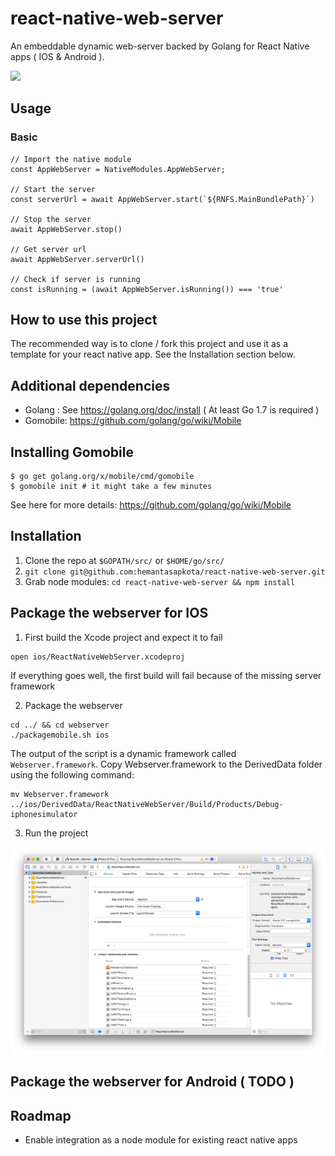 # react-native-web-server
An embeddable dynamic web-server backed by Golang for React Native apps ( IOS & Android ).

![](https://s3.amazonaws.com/battousai/ReactNativeWebServer.gif)

## Usage

### Basic

```
// Import the native module
const AppWebServer = NativeModules.AppWebServer;

// Start the server
const serverUrl = await AppWebServer.start(`${RNFS.MainBundlePath}`)

// Stop the server
await AppWebServer.stop()

// Get server url
await AppWebServer.serverUrl()

// Check if server is running
const isRunning = (await AppWebServer.isRunning()) === 'true'

```

## How to use this project

The recommended way is to clone / fork this project and use it as a template for your react native app. See the Installation section below.

## Additional dependencies
* Golang : See https://golang.org/doc/install ( At least Go 1.7 is required )
* Gomobile: https://github.com/golang/go/wiki/Mobile

## Installing Gomobile

```
$ go get golang.org/x/mobile/cmd/gomobile
$ gomobile init # it might take a few minutes
```

See here for more details: https://github.com/golang/go/wiki/Mobile

## Installation

1. Clone the repo at `$GOPATH/src/` or `$HOME/go/src/`
2. `git clone git@github.com:hemantasapkota/react-native-web-server.git`
3. Grab node modules: `cd react-native-web-server && npm install`

## Package the webserver for IOS

1. First build the Xcode project and expect it to fail

```
open ios/ReactNativeWebServer.xcodeproj
```

If everything goes well, the first build will fail because of the missing server framework

2. Package the webserver

```
cd ../ && cd webserver
./packagemobile.sh ios
```
The output of the script is a dynamic framework called `Webserver.framework`. Copy Webserver.framework to the DerivedData folder using the following command:

```
mv Webserver.framework ../ios/DerivedData/ReactNativeWebServer/Build/Products/Debug-iphonesimulator
```

3. Run the project

![](screenshots/xcode.png)

## Package the webserver for Android ( TODO )

## Roadmap

* Enable integration as a node module for existing react native apps

